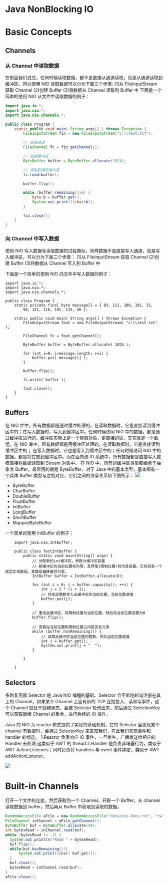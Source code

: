 # Java NonBlocking IO

# Basic Concepts

## Channels

### 从 Channel 中读取数据

在前面我们说过，任何时候读取数据，都不是直接从通道读取，而是从通道读取到缓冲区。所以使用 NIO 读取数据可以分为下面三个步骤:
(1)从 FileInputStream 获取 Channel
(2)创建 Buffer
(3)将数据从 Channel 读取到 Buffer 中
下面是一个简单的使用 NIO 从文件中读取数据的例子：

```java
import java.io.*;
import java.nio.*;
import java.nio.channels.*;

public class Program {
    static public void main( String args[] ) throws Exception {
        FileInputStream fin = new FileInputStream("c:\\test.txt");

        // 获取通道
        FileChannel fc = fin.getChannel();

        // 创建缓冲区
        ByteBuffer buffer = ByteBuffer.allocate(1024);

        // 读取数据到缓冲区
        fc.read(buffer);

        buffer.flip();

        while (buffer.remaining()>0) {
            byte b = buffer.get();
            System.out.print(((char)b));
        }

        fin.close();
    }
}
```

### 向 Channel 中写入数据

使用 NIO 写入数据与读取数据的过程类似，同样数据不是直接写入通道，而是写入缓冲区，可以分为下面三个步骤：
(1)从 FileInputStream 获取 Channel
(2)创建 Buffer
(3)将数据从 Channel 写入到 Buffer 中

下面是一个简单的使用 NIO 向文件中写入数据的例子：

```
import java.io.*;
import java.nio.*;
import java.nio.channels.*;

public class Program {
    static private final byte message[] = { 83, 111, 109, 101, 32,
        98, 121, 116, 101, 115, 46 };

    static public void main( String args[] ) throws Exception {
        FileOutputStream fout = new FileOutputStream( "c:\\test.txt" );

        FileChannel fc = fout.getChannel();

        ByteBuffer buffer = ByteBuffer.allocate( 1024 );

        for (int i=0; i<message.length; ++i) {
            buffer.put( message[i] );
        }

        buffer.flip();

        fc.write( buffer );

        fout.close();
    }
}
```

## Buffers

在 NIO 库中，所有数据都是通过缓冲处理的，在读取数据时，它是直接读到缓冲区中的；在写入数据时，写入到缓冲区中。任何时候访问 NIO 中的数据，都是通过缓冲区进行的。缓冲区实际上是一个容器对象，更直接的说，其实就是一个数组，在 NIO 库中，所有数据都是用缓冲区处理的。在读取数据时，它是直接读到缓冲区中的； 在写入数据时，它也是写入到缓冲区中的；任何时候访问 NIO 中的数据，都是将它放到缓冲区中。而在面向流 IO 系统中，所有数据都是直接写入或者直接将数据读取到 Stream 对象中。
在 NIO 中，所有的缓冲区类型都继承于抽象类 Buffer，最常用的就是 ByteBuffer，对于 Java 中的基本类型，基本都有一个具体 Buffer 类型与之相对应，它们之间的继承关系如下图所示：
![](http://hi.csdn.net/attachment/201107/17/0_131088834611J5.gif)

- ByteBuffer
- CharBuffer
- DoubleBuffer
- FloatBuffer
- IntBuffer
- LongBuffer
- ShortBuffer
- MappedByteBuffer

一个简单的使用 IntBuffer 的例子：

```
    import java.nio.IntBuffer;

    public class TestIntBuffer {
        public static void main(String[] args) {
            // 分配新的int缓冲区，参数为缓冲区容量
            // 新缓冲区的当前位置将为零，其界限(限制位置)将为其容量。它将具有一个底层实现数组，其数组偏移量将为零。
            IntBuffer buffer = IntBuffer.allocate(8);

            for (int i = 0; i < buffer.capacity(); ++i) {
                int j = 2 * (i + 1);
                // 将给定整数写入此缓冲区的当前位置，当前位置递增
                buffer.put(j);
            }

            // 重设此缓冲区，将限制设置为当前位置，然后将当前位置设置为0
            buffer.flip();

            // 查看在当前位置和限制位置之间是否有元素
            while (buffer.hasRemaining()) {
                // 读取此缓冲区当前位置的整数，然后当前位置递增
                int j = buffer.get();
                System.out.print(j + "  ");
            }

        }

    }
```

## Selectors

多路复用器 Selector 是 Java NIO 编程的基础。Selector 会不断地轮询注册在其上的 Channel，如果某个 Channel 上面有新的 TCP 连接接入、读和写事件，这个 Channel 就处于就绪状态，会被 Selector 轮询出来，然后通过 SelectionKey 可以获取就绪 Channel 的集合，进行后续的 IO 操作。

Java 的 NIO 为 reactor 模式提供了实现的基础机制，它的 Selector 当发现某个 channel 有数据时，会通过 SelectorKey 来告知我们，在此我们实现事件和 handler 的绑定。 1.Reactor 负责响应 IO 事件，一旦发生，广播发送给相应的 Handler 去处理,这类似于 AWT 的 thread 2.Handler 是负责非堵塞行为，类似于 AWT ActionListeners；同时负责将 handlers 与 event 事件绑定，类似于 AWT addActionListener。

![](https://lukangping.gitbooks.io/java-nio/content/resources/nio.png)

# Built-in Channels

打开一个文件的连接，然后获取到一个 Channel，开辟一个 Buffer，从 channel 读取数据到 buffer，然后再从 Buffer 中获取到读取的数据。

```java
RandomAccessFile aFile = new RandomAccessFile("data/nio-data.txt", "rw");
FileChannel inChannel = aFile.getChannel();
ByteBuffer buf = ByteBuffer.allocate(48);
int bytesRead = inChannel.read(buf);
while (bytesRead != -1) {
  System.out.println("Read " + bytesRead);
  buf.flip();
  while(buf.hasRemaining()){
      System.out.print((char) buf.get());
  }
  buf.clear();
  bytesRead = inChannel.read(buf);
}
aFile.close();
```
